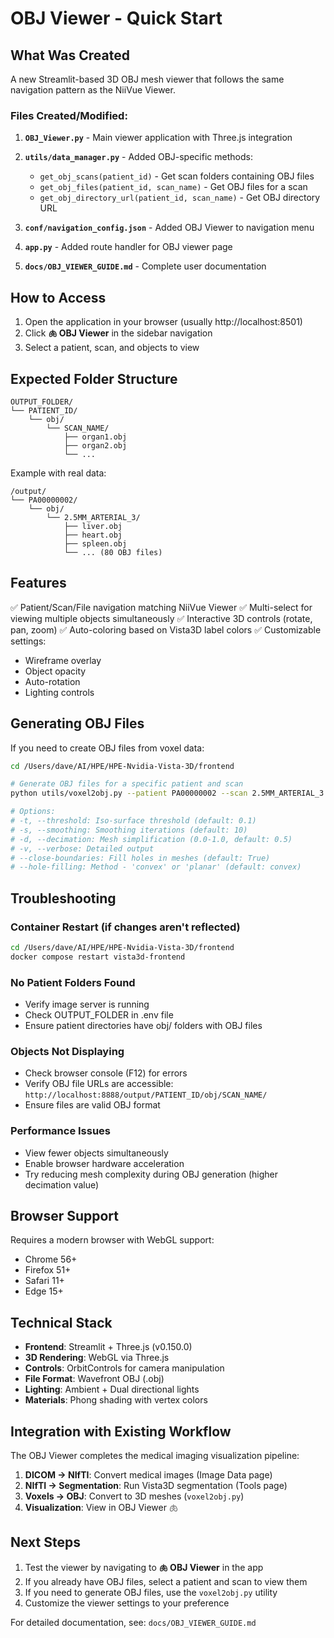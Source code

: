 # OBJ Viewer - Quick Start

## What Was Created

A new Streamlit-based 3D OBJ mesh viewer that follows the same navigation pattern as the NiiVue Viewer.

### Files Created/Modified:

1. **`OBJ_Viewer.py`** - Main viewer application with Three.js integration
2. **`utils/data_manager.py`** - Added OBJ-specific methods:
   - `get_obj_scans(patient_id)` - Get scan folders containing OBJ files
   - `get_obj_files(patient_id, scan_name)` - Get OBJ files for a scan
   - `get_obj_directory_url(patient_id, scan_name)` - Get OBJ directory URL

3. **`conf/navigation_config.json`** - Added OBJ Viewer to navigation menu
4. **`app.py`** - Added route handler for OBJ viewer page
5. **`docs/OBJ_VIEWER_GUIDE.md`** - Complete user documentation

## How to Access

1. Open the application in your browser (usually http://localhost:8501)
2. Click **🫁 OBJ Viewer** in the sidebar navigation
3. Select a patient, scan, and objects to view

## Expected Folder Structure

```
OUTPUT_FOLDER/
└── PATIENT_ID/
    └── obj/
        └── SCAN_NAME/
            ├── organ1.obj
            ├── organ2.obj
            └── ...
```

Example with real data:
```
/output/
└── PA00000002/
    └── obj/
        └── 2.5MM_ARTERIAL_3/
            ├── liver.obj
            ├── heart.obj
            ├── spleen.obj
            └── ... (80 OBJ files)
```

## Features

✅ Patient/Scan/File navigation matching NiiVue Viewer
✅ Multi-select for viewing multiple objects simultaneously
✅ Interactive 3D controls (rotate, pan, zoom)
✅ Auto-coloring based on Vista3D label colors
✅ Customizable settings:
  - Wireframe overlay
  - Object opacity
  - Auto-rotation
  - Lighting controls

## Generating OBJ Files

If you need to create OBJ files from voxel data:

```bash
cd /Users/dave/AI/HPE/HPE-Nvidia-Vista-3D/frontend

# Generate OBJ files for a specific patient and scan
python utils/voxel2obj.py --patient PA00000002 --scan 2.5MM_ARTERIAL_3 -v

# Options:
# -t, --threshold: Iso-surface threshold (default: 0.1)
# -s, --smoothing: Smoothing iterations (default: 10)
# -d, --decimation: Mesh simplification (0.0-1.0, default: 0.5)
# -v, --verbose: Detailed output
# --close-boundaries: Fill holes in meshes (default: True)
# --hole-filling: Method - 'convex' or 'planar' (default: convex)
```

## Troubleshooting

### Container Restart (if changes aren't reflected)
```bash
cd /Users/dave/AI/HPE/HPE-Nvidia-Vista-3D/frontend
docker compose restart vista3d-frontend
```

### No Patient Folders Found
- Verify image server is running
- Check OUTPUT_FOLDER in .env file
- Ensure patient directories have obj/ folders with OBJ files

### Objects Not Displaying
- Check browser console (F12) for errors
- Verify OBJ file URLs are accessible: `http://localhost:8888/output/PATIENT_ID/obj/SCAN_NAME/`
- Ensure files are valid OBJ format

### Performance Issues
- View fewer objects simultaneously
- Enable browser hardware acceleration
- Try reducing mesh complexity during OBJ generation (higher decimation value)

## Browser Support

Requires a modern browser with WebGL support:
- Chrome 56+
- Firefox 51+
- Safari 11+
- Edge 15+

## Technical Stack

- **Frontend**: Streamlit + Three.js (v0.150.0)
- **3D Rendering**: WebGL via Three.js
- **Controls**: OrbitControls for camera manipulation
- **File Format**: Wavefront OBJ (.obj)
- **Lighting**: Ambient + Dual directional lights
- **Materials**: Phong shading with vertex colors

## Integration with Existing Workflow

The OBJ Viewer completes the medical imaging visualization pipeline:

1. **DICOM → NIfTI**: Convert medical images (Image Data page)
2. **NIfTI → Segmentation**: Run Vista3D segmentation (Tools page)
3. **Voxels → OBJ**: Convert to 3D meshes (`voxel2obj.py`)
4. **Visualization**: View in OBJ Viewer 🫁

## Next Steps

1. Test the viewer by navigating to **🫁 OBJ Viewer** in the app
2. If you already have OBJ files, select a patient and scan to view them
3. If you need to generate OBJ files, use the `voxel2obj.py` utility
4. Customize the viewer settings to your preference

For detailed documentation, see: `docs/OBJ_VIEWER_GUIDE.md`

